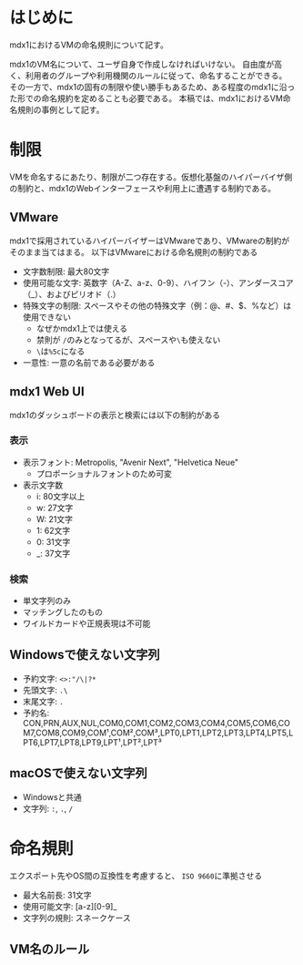 
# はじめに
mdx1におけるVMの命名規則について記す。

mdx1のVM名について、ユーザ自身で作成しなければいけない。
自由度が高く、利用者のグループや利用機関のルールに従って、命名することができる。
その一方で、mdx1の固有の制限や使い勝手もあるため、ある程度のmdx1に沿った形での命名規約を定めることも必要である。
本稿では、mdx1におけるVM命名規則の事例として記す。

# 制限
VMを命名するにあたり、制限が二つ存在する。仮想化基盤のハイパーバイザ側の制約と、mdx1のWebインターフェースや利用上に遭遇する制約である。

## VMware
mdx1で採用されているハイパーバイザーはVMwareであり、VMwareの制約がそのまま当てはまる。
以下はVMwareにおける命名規則の制約である

- 文字数制限: 最大80文字
- 使用可能な文字: 英数字（A-Z、a-z、0-9）、ハイフン（-）、アンダースコア（_）、およびピリオド（.）
- 特殊文字の制限: スペースやその他の特殊文字（例：@、#、$、%など）は使用できない
  - なぜかmdx1上では使える
  - 禁則が `/`のみとなってるが、スペースや`\`も使えない
  - `\`は`%5c`になる
- 一意性: 一意の名前である必要がある

## mdx1 Web UI
mdx1のダッシュボードの表示と検索には以下の制約がある

### 表示
- 表示フォント: Metropolis, "Avenir Next", "Helvetica Neue"
  - プロポーショナルフォントのため可変
- 表示文字数
  - i: 80文字以上
  - w: 27文字
  - W: 21文字
  - 1: 62文字
  - 0: 31文字
  - _: 37文字

### 検索
- 単文字列のみ
- マッチングしたのもの
- ワイルドカードや正規表現は不可能

## Windowsで使えない文字列
- 予約文字: `<>:"/\|?*`
- 先頭文字: `.\`
- 末尾文字: `.`
- 予約名: CON,PRN,AUX,NUL,COM0,COM1,COM2,COM3,COM4,COM5,COM6,COM7,COM8,COM9,COM¹,COM²,COM³,LPT0,LPT1,LPT2,LPT3,LPT4,LPT5,LPT6,LPT7,LPT8,LPT9,LPT¹,LPT²,LPT³

## macOSで使えない文字列
- Windowsと共通
- 文字列: `:`, `.`, `/`

# 命名規則
エクスポート先やOS間の互換性を考慮すると、 `ISO 9660`に準拠させる

- 最大名前長: 31文字
- 使用可能文字: [a-z][0-9]_
- 文字列の規則: スネークケース

## VM名のルール



